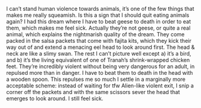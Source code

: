 I can’t stand human violence towards animals, it’s one of the few things that makes me really squeamish. 
Is this a sign that I should quit eating animals again?
I had this dream where I have to beat geese to death in order to eat them, which makes me feel sick. Actually they’re not geese, or quite a real animal, which explains the nightmarish quality of the dream. They come packed in the salsa packets that come with fajita kits, which they kick their way out of and extend a menacing eel head to look around first. The head & neck are like a slimy swan. The rest I can’t picture well except a) it’s a bird, and b) it’s the living equivalent of one of Tranah’s shrink-wrapped chicken feet. They’re incredibly violent without being very dangerous for an adult, in repulsed more than in danger. I have to beat them to death in the head with a wooden spoon. This repulses me so much I settle in a marginally more acceptable scheme: instead of waiting for tfw Alien-like violent exit, I snip a corner off the packets and with the same scissors sever the head that emerges to look around. I still feel sick.


